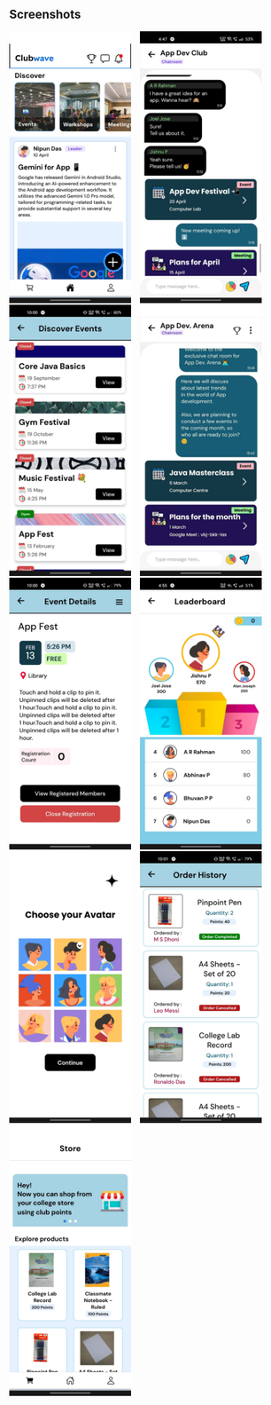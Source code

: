 ## Screenshots
<p float="left">
  <img src="ss/pic4.jpg" width="220">&nbsp;&nbsp;&nbsp;
  <img src = "ss/pic6.jpg"  width = "220" >&nbsp;&nbsp;&nbsp;
  <img src = "ss/events.jpeg"  width = "220" >&nbsp;&nbsp;&nbsp;
  <img src = "ss/eventmeeting.jpeg"  width = "220" >&nbsp;&nbsp;&nbsp;
  <img src = "ss/event details.jpeg"  width = "220" >&nbsp;&nbsp;&nbsp;
  <img src = "ss/pic2.jpg"  width = "220" >&nbsp;&nbsp;&nbsp;
  <img src = "ss/ss5.jpg"  width = "220" >&nbsp;&nbsp;&nbsp;
  <img src = "ss/storeitems.jpeg"  width = "220" >&nbsp;&nbsp;&nbsp;
  <img src = "ss/pic3.jpg"  width = "220" >&nbsp;&nbsp;&nbsp;
</p>
